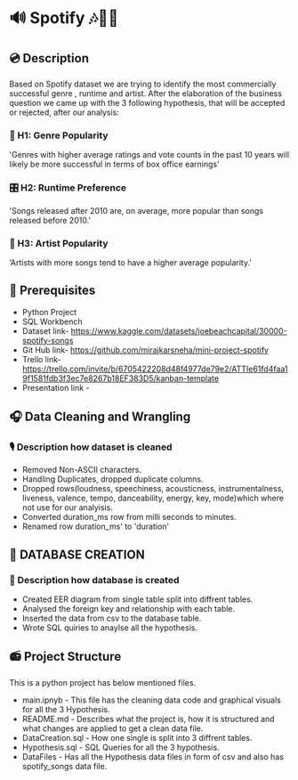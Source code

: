 # 🔊 Spotify 🎶🎼📀 

## 💿 Description
Based on Spotify dataset we are trying to identify the most commercially successful genre , runtime and artist. After the elaboration of the business question we came up with the 3 following hypothesis, that will be accepted or rejected, after our analysis:

### 🥁  H1: Genre Popularity
'Genres with higher average ratings and vote counts in the past 10 years will likely be more successful in terms of box office earnings’

### 🎛  H2: Runtime Preference
'Songs released after 2010 are, on average, more popular than songs released before 2010.'

### 🎤  H3: Artist Popularity
‘Artists with more songs tend to have a higher average popularity.'

## 🎼 Prerequisites
- Python Project
- SQL Workbench
- Dataset link- https://www.kaggle.com/datasets/joebeachcapital/30000-spotify-songs
- Git Hub link- https://github.com/mirajkarsneha/mini-project-spotify
- Trello link- https://trello.com/invite/b/6705422208d48f4977de79e2/ATTIe61fd4faa19f1581fdb3f3ec7e8267b18EF383D5/kanban-template
- Presentation link - 

## 🎧 Data Cleaning and Wrangling
### 🎙️ Description how dataset is cleaned
- Removed Non-ASCII characters.
- Handling Duplicates, dropped duplicate columns.
- Dropped rows(loudness, speechiness, acousticness, instrumentalness, liveness, valence, tempo, danceability, energy, key, mode)which where not use for our analyisis.
- Converted duration_ms row from milli seconds to minutes.
- Renamed row duration_ms' to 'duration'
  
## 🎹 DATABASE CREATION
### 📝 Description how database is created
- Created EER diagram from single table split into diffrent tables.
- Analysed the foreign key and relationship with each table.
- Inserted the data from csv to the database table.
- Wrote SQL quiries to anaylse all the hypothesis.

## 📻 Project Structure
This is a python project has below mentioned files.
- main.ipnyb - This file has the cleaning data code and graphical visuals for all the 3 Hypothesis.
- README.md - Describes what the project is, how it is structured and what changes are applied to get a clean data file.
- DataCreation.sql - How one single is split into 3 diffrent tables.
- Hypothesis.sql - SQL Queries for all the 3 hypothesis.
- DataFiles - Has all the Hypothesis data files in form of csv and also has spotify_songs data file.
